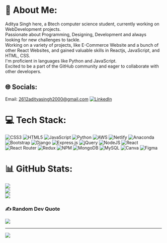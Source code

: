 # 💫 About Me:
Aditya Singh here, a Btech computer science student, currently working on WebDevelopment projects.<br>Passionate about Programming, Designing, Development and always looking for new challenges to tackle.<br>Working on a variety of projects, like E-Commerce Website and a bunch of other React Websites, and gained valuable skills in Reactjs, JavaScript, and HTML, CSS.<br>I'm proficient in languages like Python and JavaScript.<br>Excited to be a part of the GitHub community and eager to collaborate with other developers.<br>


## 🌐 Socials:
Email: 2612adityasingh2000@gmail.com
[![LinkedIn](https://img.shields.io/badge/LinkedIn-%230077B5.svg?logo=linkedin&logoColor=white)](https://linkedin.com/in/aditya-singh-36921b221/) 

# 💻 Tech Stack:
![CSS3](https://img.shields.io/badge/css3-%231572B6.svg?style=flat&logo=css3&logoColor=white) ![HTML5](https://img.shields.io/badge/html5-%23E34F26.svg?style=flat&logo=html5&logoColor=white) ![JavaScript](https://img.shields.io/badge/javascript-%23323330.svg?style=flat&logo=javascript&logoColor=%23F7DF1E) ![Python](https://img.shields.io/badge/python-3670A0?style=flat&logo=python&logoColor=ffdd54) ![AWS](https://img.shields.io/badge/AWS-%23FF9900.svg?style=flat&logo=amazon-aws&logoColor=white) ![Netlify](https://img.shields.io/badge/netlify-%23000000.svg?style=flat&logo=netlify&logoColor=#00C7B7) ![Anaconda](https://img.shields.io/badge/Anaconda-%2344A833.svg?style=flat&logo=anaconda&logoColor=white) ![Bootstrap](https://img.shields.io/badge/bootstrap-%23563D7C.svg?style=flat&logo=bootstrap&logoColor=white) ![Django](https://img.shields.io/badge/django-%23092E20.svg?style=flat&logo=django&logoColor=white) ![Express.js](https://img.shields.io/badge/express.js-%23404d59.svg?style=flat&logo=express&logoColor=%2361DAFB) ![jQuery](https://img.shields.io/badge/jquery-%230769AD.svg?style=flat&logo=jquery&logoColor=white) ![NodeJS](https://img.shields.io/badge/node.js-6DA55F?style=flat&logo=node.js&logoColor=white) ![React](https://img.shields.io/badge/react-%2320232a.svg?style=flat&logo=react&logoColor=%2361DAFB) ![React Router](https://img.shields.io/badge/React_Router-CA4245?style=flat&logo=react-router&logoColor=white) ![Redux](https://img.shields.io/badge/redux-%23593d88.svg?style=flat&logo=redux&logoColor=white) ![NPM](https://img.shields.io/badge/NPM-%23000000.svg?style=flat&logo=npm&logoColor=white) ![MongoDB](https://img.shields.io/badge/MongoDB-%234ea94b.svg?style=flat&logo=mongodb&logoColor=white) ![MySQL](https://img.shields.io/badge/mysql-%2300f.svg?style=flat&logo=mysql&logoColor=white) ![Canva](https://img.shields.io/badge/Canva-%2300C4CC.svg?style=flat&logo=Canva&logoColor=white) 	![Figma](https://img.shields.io/badge/figma-%23F24E1E.svg?style=flat&logo=figma&logoColor=white)
# 📊 GitHub Stats:
![](https://github-readme-stats.vercel.app/api?username=adyeetya&theme=dark&hide_border=false&include_all_commits=false&count_private=false)<br/>
![](https://github-readme-streak-stats.herokuapp.com/?user=adyeetya&theme=dark&hide_border=false)<br/>
![](https://github-readme-stats.vercel.app/api/top-langs/?username=adyeetya&theme=dark&hide_border=false&include_all_commits=false&count_private=false&layout=compact)

### ✍️ Random Dev Quote
![](https://quotes-github-readme.vercel.app/api?type=horizontal&theme=radical)

---
[![](https://visitcount.itsvg.in/api?id=adyeetya&icon=0&color=0)](https://visitcount.itsvg.in)

<!-- Proudly created with GPRM ( https://gprm.itsvg.in ) -->

<!---
adyeetya/adyeetya is a ✨ special ✨ repository because its `README.md` (this file) appears on your GitHub profile.
You can click the Preview link to take a look at your changes.
--->
